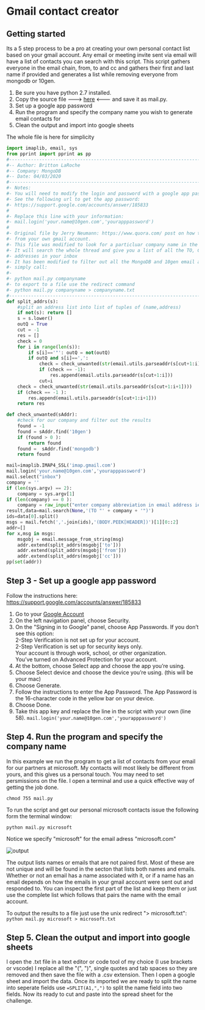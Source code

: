 # Gmail contact creator

## Getting started
Its a 5 step process to be a pro at creating your own personal contact list based on your gmail account.  Any email or meeting invite sent via email will have a list of contacts you can search with this script. This script gathers everyone in the email chain, from, to and cc and gathers their first and last name if provided and generates a list while removing everyone from mongodb or 10gen.

1. Be sure you have python 2.7 installed.
2. Copy the source file ---> [here](https://raw.githubusercontent.com/brittonlaroche/MongoDB-Demos/master/util/mail/source/mail.py) <--- and save it as mail.py.
3. Set up a google app password 
4. Run the program and specify the company name you wish to generate email contacts for
5. Clean the output and import into google sheets

The whole file is here for simplicity
```py
import imaplib, email, sys
from pprint import pprint as pp
#--------------------------------------------------------------------------------------
#-- Author: Britton LaRoche
#-- Company: MongoDB
#-- Date: 04/03/2020
#--------------------------------------------------------------------------------------
#- Notes:
#- You will need to modify the login and password with a google app pasword key
#- See the following url to get the app password: 
#- https://support.google.com/accounts/answer/185833
#
#- Replace this line with your information:
#- mail.login('your.name@10gen.com','yourapppassword')
#
#- Original file by Jerry Neumann: https://www.quora.com/ post on how to get addresses 
#- from your own gmail account.
#- This file was modified to look for a particluar company name in the to address field
#- It will search the whole thread and give you a list of all the TO, CC and From 
#- addresses in your inbox
#- It has been modified to filter out all the MongoDB and 10gen email adresses.
#- simply call:
#- 
#- python mail.py companyname
#- to export to a file use the redirect command
#- python mail.py companyname > companyname.txt
#--------------------------------------------------------------------------------------
def split_addrs(s):
    #split an address list into list of tuples of (name,address)
    if not(s): return []
    s = s.lower()
    outQ = True
    cut = -1
    res = []
    check = 0
    for i in range(len(s)):
        if s[i]=='"': outQ = not(outQ)
        if outQ and s[i]==',':
            check = check_unwanted(str(email.utils.parseaddr(s[cut+1:i])))
            if (check == -1):
                res.append(email.utils.parseaddr(s[cut+1:i]))
            cut=i
    check = check_unwanted(str(email.utils.parseaddr(s[cut+1:i+1])))
    if (check == -1 ):
        res.append(email.utils.parseaddr(s[cut+1:i+1]))
    return res

def check_unwanted(sAddr):
    #check for our company and filter out the results
    found = -1
    found = sAddr.find('10gen')
    if (found > 0 ):
        return found
    found =  sAddr.find('mongodb')  
    return found

mail=imaplib.IMAP4_SSL('imap.gmail.com')
mail.login('your.name@10gen.com','yourapppassword')
mail.select("inbox")
company = ''
if (len(sys.argv) == 2):
    company = sys.argv[1]
if (len(company) == 0 ):
    company = raw_input("enter company abbreviation in email address ie: 7-11 or att: ")
result,data=mail.search(None,'(TO "' + company + '")')
ids=data[0].split()
msgs = mail.fetch(','.join(ids),'(BODY.PEEK[HEADER])')[1][0::2]
addr=[]
for x,msg in msgs:
    msgobj = email.message_from_string(msg)
    addr.extend(split_addrs(msgobj['to']))
    addr.extend(split_addrs(msgobj['from']))
    addr.extend(split_addrs(msgobj['cc']))
pp(set(addr))
```

## Step 3 - Set up a google app password
Follow the instructions here: https://support.google.com/accounts/answer/185833

1. Go to your [Google Account](https://myaccount.google.com/)   
2. On the left navigation panel, choose Security.   
3. On the "Signing in to Google" panel, choose App Passwords. If you don’t see this option:   
    2-Step Verification is not set up for your account.    
    2-Step Verification is set up for security keys only.   
    Your account is through work, school, or other organization.    
    You’ve turned on Advanced Protection for your account.    
4. At the bottom, choose Select app and choose the app you’re using.   
5. Choose Select device and choose the device you’re using.  (this will be your mac)   
6. Choose Generate.    
7. Follow the instructions to enter the App Password. The App Password is the 16-character code in the yellow bar on your device.
8. Choose Done.    
9. Take this app key and replace the line in the script with your own (line 58). 
``` mail.login('your.name@10gen.com','yourapppassword') ```

## Step 4. Run the program and specify the company name

In this example we run the program to get a list of contacts from your email for our partners at microsoft.  My contacts will most likely be different from yours, and this gives us a personal touch.  You may need to set persmissions on the file.  I open a terminal and use a quick effective way of getting the job done.

```chmod 755 mail.py```

To run the script and get our personal microsoft contacts issue the following form the terminal window:

```python mail.py microsoft```

Notice we specify "microsoft" for the email adress "microsoft.com"

![output](../img/mail.png "mail.py")   

The output lists names or emails that are not paired first.  Most of these are not unique and will be found in the secton that lists both names and emails.  Whether or not an email has a name associated with it, or if a name has an email depends on how the emails in your gmail account were sent out and responded to.  You can inspect the first part of the list and keep them or just use the complete list which follows that pairs the name with the email account.

To output the results to a file just use the unix redirect "> microsoft.txt":
```python mail.py microsoft > microsoft.txt```

## Step 5. Clean the output and import into google sheets

I open the .txt file in a text editor or code tool of my choice (I use brackets or vscode) I replace all the "(", ")", single quotes and tab spaces so they are removed and then save the file with a .csv extension.  Then I open a google sheet and import the data.  Once its imported we are ready to split the name into seperate fields use ```=SPLIT(A1,",")``` to split the name field into two fields. Now its ready to cut and paste into the spread sheet for the challenge.
